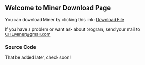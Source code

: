 ## Welcome to Miner Download Page

You can download Miner by clicking this link:
<a href="index.md" download>Download File</a>

If you have a problem or want ask about program, send your mail to CHDMiner@gmail.com

### Source Code
That be added later, check soon!
